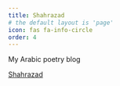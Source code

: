 ```yaml
---
title: Shahrazad
# the default layout is 'page'
icon: fas fa-info-circle
order: 4
---
```

My Arabic poetry blog


[Shahrazad](/categories/shahrazad/)
